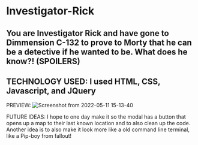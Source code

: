 # Investigator-Rick
You are Investigator Rick and have gone to Dimmension C-132 to prove to Morty that he can be a detective if he wanted to be. What does he know?! (SPOILERS)
----------------------------------------------------------------
TECHNOLOGY USED:
  I used HTML, CSS, Javascript, and JQuery
 ---------------------------------------------------------------
 PREVIEW:
 ![Screenshot from 2022-05-11 15-13-40](https://user-images.githubusercontent.com/24855550/167928146-863800c9-6f21-4619-9c1c-91cd0ab83eed.png)

FUTURE IDEAS:
  I hope to one day make it so the modal has a button that opens up a map to their last known location and to also clean up the code. Another idea is to also make it look more like a old command line terminal, like a Pip-boy from fallout!
